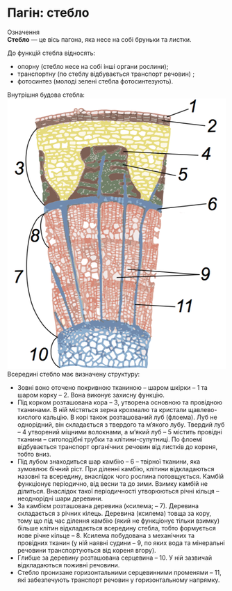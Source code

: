 # Пагiн: стебло

<div class="eoz-wrap">
<span class="eoz">Означення</span>
<div class="eoz-text">
<b>Стебло</b> — це вiсь пагона, яка несе на собi бруньки та листки. 
</div>
</div>

До функцiй стебла вiдносять:
* <span class="p1">опорну</span> (стебло несе на собi iншi органи рослини);
* <span class="p1">транспортну</span> (по стеблу вiдбувається транспорт речовин) ; 
* <span class="p1">фотосинтез</span> (молодi зеленi стебла фотосинтезують).

Внутрiшня будова стебла:
![Внутрiшня будова стебла:](vnutr.png)
Всерединi стебло має визначену структуру:

* Зовнi воно оточено покривною тканиною – шаром шкiрки – 1 та
шаром корку – 2. Вона виконує захисну функцiю.
* Пiд корком розташована кора – 3, утворена основною та провiдною тканинами. В нiй мiстяться зерна крохмалю та кристали щавлево- кислого кальцiю. В корi також розташований луб (флоема). Луб не однорiдний, вiн складається з твердого та м’якого лубу. Твердий луб – 4 утворений мiцними волокнами, а м’який луб – 5 мiстить провiднi тканини – ситоподiбнi трубки та клiтини-супутницi. По флоемi вiдбувається транспорт органiчних речовин вiд листкiв до кореня, тобто вниз.
* Пiд лубом знаходиться шар камбiю – 6 – твiрної тканини, яка зумовлює бiчний рiст. При дiленнi камбiю, клiтини вiдкладаються назовнi та всередину, внаслiдок чого рослина потовщується. Камбiй функцiонує перiодично, вiд весни та до зими. Взимку камбiй не дiлиться. Внаслiдок такої перiодичностi утворюються рiчнi кiльця – неоднорiднi шари деревини.
* За камбiєм розташована деревина (ксилема; – 7). Деревина складається з рiчних кiлець. Деревина (ксилема) товща за кору, тому що пiд час дiлення камбiю (який не функцiонує тiльки взимку) бiльше клiтин вiдкладається всередину стебла, тобто формується нове рiчне кiльце – 8. Ксилема побудована з механiчних та провiдних тканин (у нiй наявнi судини – 9, по яких вода та мiнеральнi речовини транспортуються вiд кореня вгору).
* Глибше за деревину розташована серцевина – 10. У нiй зазвичай вiдкладаються поживнi речовини.
* Стебло пронизане горизонтальними серцевинними променями – 11, якi забезпечують транспорт речовин у горизонтальному напрямку.